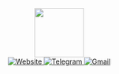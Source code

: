 <div id="header" align="center">
  <img src="https://i.ibb.co/sgcWGY7/cyberhell.png" width="100"/>
  <div id="badges">
  <a href="https://cyberhell.pages.dev">
    <img src="https://img.shields.io/badge/Website-white?logo=firefox" alt="Website"/>
  </a>
  <a href="t.me/cyberhellcommunity">
    <img src="https://img.shields.io/badge/Community-white?logo=telegram" alt="Telegram"/>
  </a>
  <a href="mailto:cyberhell@tutanota.com">
    <img src="https://img.shields.io/badge/Email-white?logo=gmail" alt="Gmail"/>
  </a>
</div>
</div>


